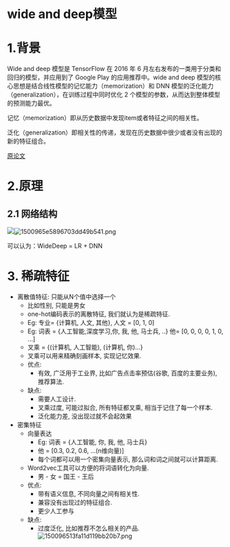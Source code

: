 # wide and deep模型

# 1.背景

Wide and deep 模型是 TensorFlow 在 2016 年 6 月左右发布的一类用于分类和回归的模型，并应用到了 Google Play 的应用推荐中。wide and deep 模型的核心思想是结合线性模型的记忆能力（memorization）和 DNN 模型的泛化能力（generalization），在训练过程中同时优化 2 个模型的参数，从而达到整体模型的预测能力最优。

记忆（memorization）即从历史数据中发现item或者特征之间的相关性。

泛化（generalization）即相关性的传递，发现在历史数据中很少或者没有出现的新的特征组合。

[原论文]([https://arxiv.org/pdf/1606.07792.pdf](https://arxiv.org/pdf/1606.07792.pdf))

# 2.原理

## 2.1 网络结构

![](//upload-images.jianshu.io/upload_images/1500965-e5896703dd49b541.png?imageMogr2/auto-orient/strip|imageView2/2/w/1200/format/webp)![1500965e5896703dd49b541.png](https://fynotefile.oss-cn-zhangjiakou.aliyuncs.com/fynote/533/1644577462000/2738f2436e8d4a7494384b8e91333421.png)

可以认为：WideDeep = LR + DNN

# 3. 稀疏特征

- 离散值特征: 只能从N个值中选择一个
  - 比如性别, 只能是男女
  - one-hot编码表示的离散特征, 我们就认为是稀疏特征.
  - Eg: 专业= {计算机, 人文, 其他}, 人文 = [0, 1, 0]
  - Eg: 词表 = {人工智能,深度学习,你, 我, 他, 马士兵, ..} 他= [0, 0, 0, 0, 1, 0, ...]
  - 叉乘 = {(计算机, 人工智能), (计算机, 你)...}
  - 叉乘可以用来精确刻画样本, 实现记忆效果.
  - 优点:
    - 有效, 广泛用于工业界, 比如广告点击率预估(谷歌, 百度的主要业务), 推荐算法.
  - 缺点:
    - 需要人工设计.
    - 叉乘过度, 可能过拟合, 所有特征都叉乘, 相当于记住了每一个样本.
    - 泛化能力差, 没出现过就不会起效果
- 密集特征
  - 向量表达
    - Eg: 词表 = {人工智能, 你, 我, 他, 马士兵}
    - 他 = [0.3, 0.2, 0.6, ...(n维向量)]
    - 每个词都可以用一个密集向量表示, 那么词和词之间就可以计算距离.
  - Word2vec工具可以方便的将词语转化为向量.
    - 男 - 女 = 国王  - 王后
  - 优点:
    - 带有语义信息, 不同向量之间有相关性.
    - 兼容没有出现过的特征组合.
    - 更少人工参与
  - 缺点:
    - 过度泛化, 比如推荐不怎么相关的产品.![150096513fa11d119bb20b7.png](https://fynotefile.oss-cn-zhangjiakou.aliyuncs.com/fynote/533/1644577462000/cdfda2e841be46f38a0607010ad10524.png)